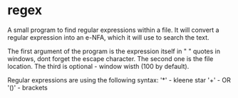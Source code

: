 # regex

A small program to find regular expressions within a file. It will convert a regular expression into an e-NFA, which it will use to search the text.

The first argument of the program is the expression itself in \" \" quotes in windows, dont forget the escape character. The second one is the file location. The third is optional - window wisth (100 by default).

Regular expressions are using the following syntax:
'*' - kleene star
'+' - OR
'()' - brackets

